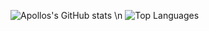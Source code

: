 ![Apollos's GitHub stats](https://github-readme-stats.vercel.app/api?username=Apollointhehouse&show_icons=true&theme=tokyonight)
\n
![Top Languages](https://github-readme-stats.vercel.app/api/top-langs/?username=Apollointhehouse&theme=tokyonight)
